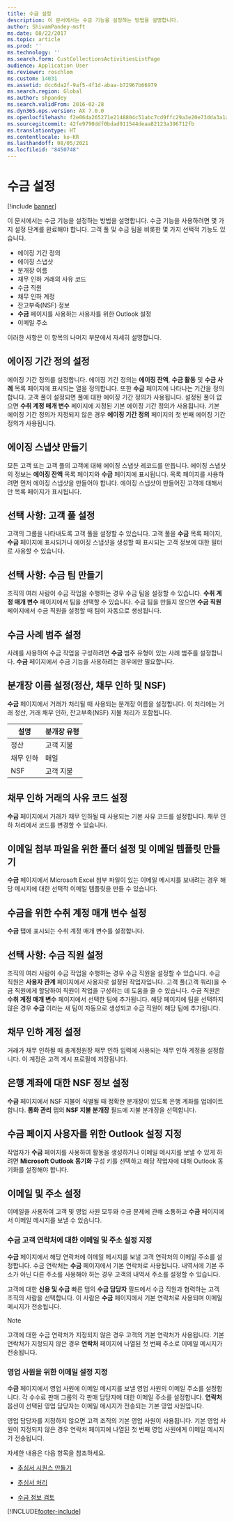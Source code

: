 ```yaml
---
title: 수금 설정
description: 이 문서에서는 수금 기능을 설정하는 방법을 설명합니다.
author: ShivamPandey-msft
ms.date: 08/22/2017
ms.topic: article
ms.prod: ''
ms.technology: ''
ms.search.form: CustCollectionsActivitiesListPage
audience: Application User
ms.reviewer: roschlom
ms.custom: 14031
ms.assetid: dcc6da2f-9af5-4f1d-abaa-b72967b66979
ms.search.region: Global
ms.author: shpandey
ms.search.validFrom: 2016-02-28
ms.dyn365.ops.version: AX 7.0.0
ms.openlocfilehash: f2e06da265271e2148804c51abc7cd9ffc29a3e20e73dda3a1a23966f0e6586e
ms.sourcegitcommit: 42fe9790ddf0bdad911544deaa82123a396712fb
ms.translationtype: HT
ms.contentlocale: ko-KR
ms.lasthandoff: 08/05/2021
ms.locfileid: "8450748"
---
```

# <a name="set-up-collections"></a>수금 설정

[!include [banner](../includes/banner.md)]

이 문서에서는 수금 기능을 설정하는 방법을 설명합니다. 수금 기능을 사용하려면 몇 가지 설정 단계를 완료해야 합니다. 고객 풀 및 수금 팀을 비롯한 몇 가지 선택적 기능도 있습니다. 

- 에이징 기간 정의
- 에이징 스냅샷
- 분개장 이름
- 채무 인하 거래의 사유 코드
- 수금 직원
- 채무 인하 계정
- 잔고부족(NSF) 정보
- **수금** 페이지를 사용하는 사용자를 위한 Outlook 설정
- 이메일 주소

이러한 사항은 이 항목의 나머지 부분에서 자세히 설명합니다. 

## <a name="set-up-aging-period-definitions"></a>에이징 기간 정의 설정

에이징 기간 정의를 설정합니다. 에이징 기간 정의는 **에이징 잔액**, **수금 활동** 및 **수금 사례** 목록 페이지에 표시되는 열을 정의합니다. 또한 **수금** 페이지에 나타나는 기간을 정의합니다. 고객 풀이 설정되면 풀에 대한 에이징 기간 정의가 사용됩니다. 설정된 풀이 없으면 **수취 계정 매개 변수** 페이지에 지정된 기본 에이징 기간 정의가 사용됩니다. 기본 에이징 기간 정의가 지정되지 않은 경우 **에이징 기간 정의** 페이지의 첫 번째 에이징 기간 정의가 사용됩니다.

## <a name="create-an-aging-snapshot"></a>에이징 스냅샷 만들기
모든 고객 또는 고객 풀의 고객에 대해 에이징 스냅샷 레코드를 만듭니다. 에이징 스냅샷의 정보는 **에이징 잔액** 목록 페이지와 **수금** 페이지에 표시됩니다. 목록 페이지를 사용하려면 먼저 에이징 스냅샷을 만들어야 합니다. 에이징 스냅샷이 만들어진 고객에 대해서만 목록 페이지가 표시됩니다.

## <a name="optional-set-up-customer-pools"></a>선택 사항: 고객 풀 설정
고객의 그룹을 나타내도록 고객 풀을 설정할 수 있습니다. 고객 풀을 **수금** 목록 페이지, **수금** 페이지에 표시되거나 에이징 스냅샷을 생성할 때 표시되는 고객 정보에 대한 필터로 사용할 수 있습니다.

## <a name="optional-create-a-collections-team"></a>선택 사항: 수금 팀 만들기
조직의 여러 사람이 수금 작업을 수행하는 경우 수금 팀을 설정할 수 있습니다. **수취 계정 매개 변수** 페이지에서 팀을 선택할 수 있습니다. 수금 팀을 만들지 않으면 **수금 직원** 페이지에서 수금 직원을 설정할 때 팀이 자동으로 생성됩니다.

## <a name="set-up-a-collections-case-category"></a>수금 사례 범주 설정
사례를 사용하여 수금 작업을 구성하려면 **수금** 범주 유형이 있는 사례 범주를 설정합니다. **수금** 페이지에서 수금 기능을 사용하려는 경우에만 필요합니다.

## <a name="set-up-journal-names-settlement-writeoff-and-nsf"></a>분개장 이름 설정(정산, 채무 인하 및 NSF)
**수금** 페이지에서 거래가 처리될 때 사용되는 분개장 이름을 설정합니다. 이 처리에는 거래 정산, 거래 채무 인하, 잔고부족(NSF) 지불 처리가 포함됩니다.

| 설명 | 분개장 유형     |
|-------------|------------------|
| 정산  | 고객 지불 |
| 채무 인하   | 매일            |
| NSF         | 고객 지불 |

## <a name="set-up-a-reason-code-for-writeoff-transactions"></a>채무 인하 거래의 사유 코드 설정
**수금** 페이지에서 거래가 채무 인하될 때 사용되는 기본 사유 코드를 설정합니다. 채무 인하 처리에서 코드를 변경할 수 있습니다.

## <a name="set-up-a-folder-for-email-attachments-and-create-email-templates"></a>이메일 첨부 파일을 위한 폴더 설정 및 이메일 템플릿 만들기
**수금** 페이지에서 Microsoft Excel 첨부 파일이 있는 이메일 메시지를 보내려는 경우 해당 메시지에 대한 선택적 이메일 템플릿을 만들 수 있습니다.

## <a name="set-up-accounts-receivable-parameters-for-collections"></a>수금을 위한 수취 계정 매개 변수 설정
**수금** 탭에 표시되는 수취 계정 매개 변수를 설정합니다.

## <a name="optional-set-up-collections-agents"></a>선택 사항: 수금 직원 설정
조직의 여러 사람이 수금 작업을 수행하는 경우 수금 직원을 설정할 수 있습니다. 수금 직원은 **사용자 관계** 페이지에서 사용자로 설정된 작업자입니다. 고객 풀(고객 쿼리)을 수금 직원에게 할당하여 직원이 작업을 구성하는 데 도움을 줄 수 있습니다. 수금 직원은 **수취 계정 매개 변수** 페이지에서 선택한 팀에 추가됩니다. 해당 페이지에 팀을 선택하지 않은 경우 **수금** 이라는 새 팀이 자동으로 생성되고 수금 직원이 해당 팀에 추가됩니다.

## <a name="set-up-a-writeoff-account"></a>채무 인하 계정 설정
거래가 채무 인하될 때 총계정원장 채무 인하 입력에 사용되는 채무 인하 계정을 설정합니다. 이 계정은 고객 게시 프로필에 저장됩니다.

## <a name="set-up-nsf-information-for-bank-accounts"></a>은행 계좌에 대한 NSF 정보 설정
**수금** 페이지에서 NSF 지불이 식별될 때 정확한 분개장이 있도록 은행 계좌를 업데이트합니다. **통화 관리** 탭의 **NSF 지불 분개장** 필드에 지불 분개장을 선택합니다.

## <a name="set-up-outlook-settings-for-users-of-the-collections-page"></a>수금 페이지 사용자를 위한 Outlook 설정 지정
작업자가 **수금** 페이지를 사용하여 활동을 생성하거나 이메일 메시지를 보낼 수 있게 하려면 **Microsoft Outlook 동기화** 구성 키를 선택하고 해당 작업자에 대해 Outlook 동기화를 설정해야 합니다.

## <a name="set-up-email-and-addresses"></a>이메일 및 주소 설정
이메일을 사용하여 고객 및 영업 사원 모두와 수금 문제에 관해 소통하고 **수금** 페이지에서 이메일 메시지를 보낼 수 있습니다. 

### <a name="set-up-email-and-address-settings-for-collections-customer-contacts"></a>수금 고객 연락처에 대한 이메일 및 주소 설정 지정
**수금** 페이지에서 해당 연락처에 이메일 메시지를 보낼 고객 연락처의 이메일 주소를 설정합니다. 수금 연락처는 **수금** 페이지에서 기본 연락처로 사용됩니다. 내역서에 기본 주소가 아닌 다른 주소를 사용해야 하는 경우 고객의 내역서 주소를 설정할 수 있습니다. 

고객에 대한 **신용 및 수금** 빠른 탭의 **수금 담당자** 필드에서 수금 직원과 협력하는 고객 조직의 사람을 선택합니다. 이 사람은 **수금** 페이지에서 기본 연락처로 사용되며 이메일 메시지가 전송됩니다. 

> [!NOTE] 
> 고객에 대한 수금 연락처가 지정되지 않은 경우 고객의 기본 연락처가 사용됩니다. 기본 연락처가 지정되지 않은 경우 **연락처** 페이지에 나열된 첫 번째 주소로 이메일 메시지가 전송됩니다.

### <a name="set-up-email-settings-for-salespeople"></a>영업 사원을 위한 이메일 설정 지정
**수금** 페이지에서 영업 사원에 이메일 메시지를 보낼 영업 사원의 이메일 주소를 설정합니다. 각 수수료 판매 그룹의 각 판매 담당자에 대한 이메일 주소를 설정합니다. **연락처** 옵션이 선택된 영업 담당자는 이메일 메시지가 전송되는 기본 영업 사원입니다. 

영업 담당자를 지정하지 않으면 고객 조직의 기본 영업 사원이 사용됩니다. 기본 영업 사원이 지정되지 않은 경우 연락처 페이지에 나열된 첫 번째 영업 사원에게 이메일 메시지가 전송됩니다.


자세한 내용은 다음 항목을 참조하세요.

 - [추심서 시퀀스 만들기](tasks/create-collection-letter-sequence.md)

 - [추심서 처리](tasks/process-collection-letters.md)

 - [수금 정보 검토](tasks/review-collections-information.md)



[!INCLUDE[footer-include](../../includes/footer-banner.md)]